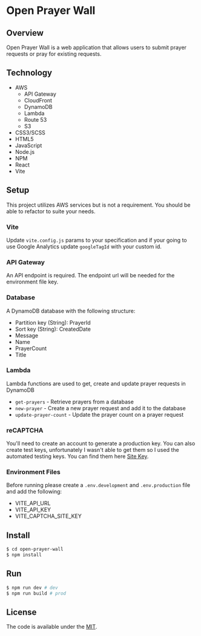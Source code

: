 # Open Prayer Wall

## Overview
Open Prayer Wall is a web application that allows users to submit prayer requests or pray for existing requests.

## Technology
+ AWS
    + API Gateway
    + CloudFront
    + DynamoDB
    + Lambda
    + Route 53
    + S3
+ CSS3/SCSS
+ HTML5
+ JavaScript
+ Node.js
+ NPM
+ React
+ Vite

## Setup
This project utilizes AWS services but is not a requirement. You should be able to refactor to suite your needs.

### Vite
Update `vite.config.js` params to your specification and if your going to use Google Analytics update `googleTagId`
with your custom id.

### API Gateway
An API endpoint is required. The endpoint url will be needed for the environment file key.

### Database
A DynamoDB database with the following structure:
+ Partition key (String): PrayerId
+ Sort key (String): CreatedDate
+ Message
+ Name
+ PrayerCount
+ Title

### Lambda
Lambda functions are used to get, create and update prayer requests in DynamoDB
+ `get-prayers` - Retrieve prayers from a database
+ `new-prayer` - Create a new prayer request and add it to the database
+ `update-prayer-count` - Update the prayer count on a prayer request

### reCAPTCHA
You'll need to create an account to generate a production key. You can also create test keys, unfortunately I
wasn't able to get them so I used the automated testing keys. You can find them here [Site Key](https://developers.google.com/recaptcha/docs/faq).

### Environment Files
Before running please create a `.env.development` and `.env.production` file and add the following:
+ VITE_API_URL
+ VITE_API_KEY
+ VITE_CAPTCHA_SITE_KEY

## Install
```bash
$ cd open-prayer-wall
$ npm install
```

## Run
```bash
$ npm run dev # dev
$ npm run build # prod
```

## License
The code is available under the [MIT](LICENSE).
